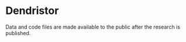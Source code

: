 # Dendristor

Data and code files are made available to the public after the research is published. 
